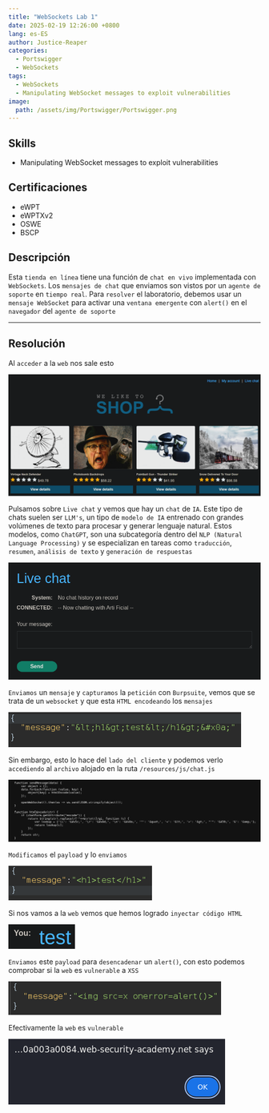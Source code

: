 ```yaml
---
title: "WebSockets Lab 1"
date: 2025-02-19 12:26:00 +0800
lang: es-ES
author: Justice-Reaper
categories:
  - Portswigger
  - WebSockets
tags:
  - WebSockets
  - Manipulating WebSocket messages to exploit vulnerabilities
image:
  path: /assets/img/Portswigger/Portswigger.png
---
```


## Skills

- Manipulating WebSocket messages to exploit vulnerabilities

## Certificaciones

- eWPT
- eWPTXv2
- OSWE
- BSCP
  
## Descripción

Esta `tienda en línea` tiene una función de `chat en vivo` implementada con `WebSockets`. Los `mensajes de chat` que enviamos son vistos por un `agente de soporte` en `tiempo real`. Para `resolver` el laboratorio, debemos usar un `mensaje WebSocket` para activar una `ventana emergente` con `alert()` en el `navegador` del `agente de soporte`

---

## Resolución

Al `acceder` a la `web` nos sale esto

![](/assets/img/WebSockets-Lab-1/image_1.png)

Pulsamos sobre `Live chat` y vemos que hay un `chat` de `IA`. Este tipo de chats suelen ser `LLM's`, un tipo de `modelo de IA` entrenado con grandes volúmenes de texto para procesar y generar lenguaje natural. Estos modelos, como `ChatGPT`, son una subcategoría dentro del `NLP (Natural Language Processing)` y se especializan en tareas como `traducción`, `resumen`, `análisis de texto` y `generación de respuestas`

![](/assets/img/WebSockets-Lab-1/image_2.png)

`Enviamos` un `mensaje` y `capturamos` la `petición` con `Burpsuite`, vemos que se trata de un `websocket` y que esta `HTML encodeando` los `mensajes`

![](/assets/img/WebSockets-Lab-1/image_3.png)

Sin embargo, esto lo hace del `lado del cliente` y podemos verlo `accediendo` al `archivo` alojado en la ruta `/resources/js/chat.js`

![](/assets/img/WebSockets-Lab-1/image_4.png)

`Modificamos` el `payload` y lo `enviamos`

![](/assets/img/WebSockets-Lab-1/image_5.png)

Si nos vamos a la `web` vemos que hemos logrado `inyectar código HTML`

![](/assets/img/WebSockets-Lab-1/image_6.png)

`Enviamos` este `payload` para `desencadenar` un `alert()`, con esto podemos comprobar si la `web` es `vulnerable` a `XSS`

![](/assets/img/WebSockets-Lab-1/image_7.png)

Efectivamente la `web` es `vulnerable`

![](/assets/img/WebSockets-Lab-1/image_8.png)
